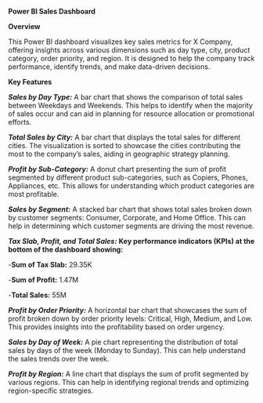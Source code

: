 **Power BI Sales Dashboard**


**Overview**

This Power BI dashboard visualizes key sales metrics for X Company, offering insights across various dimensions such as day type, city, product category, order priority, and region. It is designed to help the company track performance, identify trends, and make data-driven decisions.



**Key Features**

***Sales by Day Type:***
A bar chart that shows the comparison of total sales between Weekdays and Weekends. This helps to identify when the majority of sales occur and can aid in planning for resource allocation or promotional efforts.




***Total Sales by City:***
A bar chart that displays the total sales for different cities. The visualization is sorted to showcase the cities contributing the most to the company’s sales, aiding in geographic strategy planning.


***Profit by Sub-Category:***
A donut chart presenting the sum of profit segmented by different product sub-categories, such as Copiers, Phones, Appliances, etc. This allows for understanding which product categories are most profitable.


***Sales by Segment:***
A stacked bar chart that shows total sales broken down by customer segments: Consumer, Corporate, and Home Office. This can help in determining which customer segments are driving the most revenue.


***Tax Slab, Profit, and Total Sales:***
**Key performance indicators (KPIs) at the bottom of the dashboard showing:**

-**Sum of Tax Slab:** 29.35K

-**Sum of Profit:** 1.47M

-**Total Sales:** 55M



***Profit by Order Priority:***
A horizontal bar chart that showcases the sum of profit broken down by order priority levels: Critical, High, Medium, and Low. This provides insights into the profitability based on order urgency.


***Sales by Day of Week:***
A pie chart representing the distribution of total sales by days of the week (Monday to Sunday). This can help understand the sales trends over the week.


***Profit by Region:***
A line chart that displays the sum of profit segmented by various regions. This can help in identifying regional trends and optimizing region-specific strategies.
